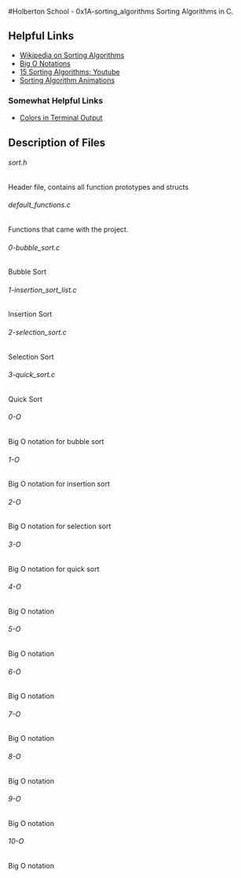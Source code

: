 #Holberton School - 0x1A-sorting_algorithms
Sorting Algorithms in C.

## Helpful Links
* [Wikipedia on Sorting Algorithms](https://en.wikipedia.org/wiki/Sorting_algorithm)
* [Big O Notations](https://www.google.com/search?q=big+o+notation)
* [15 Sorting Algorithms: Youtube](https://www.youtube.com/watch?v=kPRA0W1kECg)
* [Sorting Algorithm Animations](https://www.toptal.com/developers/sorting-algorithms)

### Somewhat Helpful Links
* [Colors in Terminal Output](http://stackoverflow.com/questions/3219393/stdlib-and-colored-output-in-c#answer-3219471)

## Description of Files
<h6>sort.h</h6>
Header file, contains all function prototypes and structs

<h6>default_functions.c</h6>
Functions that came with the project.

<h6>0-bubble_sort.c</h6>
Bubble Sort

<h6>1-insertion_sort_list.c</h6>
Insertion Sort

<h6>2-selection_sort.c</h6>
Selection Sort

<h6>3-quick_sort.c</h6>
Quick Sort

<h6>0-O</h6>
Big O notation for bubble sort

<h6>1-O</h6>
Big O notation for insertion sort

<h6>2-O</h6>
Big O notation for selection sort

<h6>3-O</h6>
Big O notation for quick sort

<h6>4-O</h6>
Big O notation 

<h6>5-O</h6>
Big O notation 

<h6>6-O</h6>
Big O notation 

<h6>7-O</h6>
Big O notation 

<h6>8-O</h6>
Big O notation 

<h6>9-O</h6>
Big O notation 

<h6>10-O</h6>
Big O notation 

